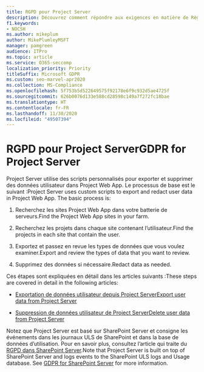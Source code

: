 ```yaml
---
title: RGPD pour Project Server
description: Découvrez comment répondre aux exigences en matière de Règlement général sur la protection des données (RGPD) dans un serveurs Project local.
f1.keywords:
- NOCSH
ms.author: mikeplum
author: MikePlumleyMSFT
manager: pamgreen
audience: ITPro
ms.topic: article
ms.service: O365-seccomp
localization_priority: Priority
titleSuffix: Microsoft GDPR
ms.custom: seo-marvel-apr2020
ms.collection: MS-Compliance
ms.openlocfilehash: 5f753b5d522649575f92178e6f9c932d5ae4725f
ms.sourcegitcommit: 626b0076d133e588cd28598c149a7f272fc18bae
ms.translationtype: HT
ms.contentlocale: fr-FR
ms.lasthandoff: 11/30/2020
ms.locfileid: "49507394"
---
```

# <a name="gdpr-for-project-server"></a><span data-ttu-id="48e36-103">RGPD pour Project Server</span><span class="sxs-lookup"><span data-stu-id="48e36-103">GDPR for Project Server</span></span>

<span data-ttu-id="48e36-p101">Project Server utilise des scripts personnalisés pour exporter et supprimer des données utilisateur dans Project Web App. Le processus de base est le suivant :</span><span class="sxs-lookup"><span data-stu-id="48e36-p101">Project Server uses custom scripts to export and redact user data in Project Web App. The basic process is:</span></span>

1.  <span data-ttu-id="48e36-106">Recherchez les sites Project Web App dans votre batterie de serveurs.</span><span class="sxs-lookup"><span data-stu-id="48e36-106">Find the Project Web App sites in your farm.</span></span>

2.  <span data-ttu-id="48e36-107">Recherchez les projets dans chaque site contenant l’utilisateur.</span><span class="sxs-lookup"><span data-stu-id="48e36-107">Find the projects in each site that contain the user.</span></span>

3.  <span data-ttu-id="48e36-108">Exportez et passez en revue les types de données que vous voulez examiner.</span><span class="sxs-lookup"><span data-stu-id="48e36-108">Export and review the types of data that you want to review.</span></span>

4.  <span data-ttu-id="48e36-109">Supprimez des données si nécessaire.</span><span class="sxs-lookup"><span data-stu-id="48e36-109">Redact data as needed.</span></span>

<span data-ttu-id="48e36-110">Ces étapes sont expliquées en détail dans les articles suivants :</span><span class="sxs-lookup"><span data-stu-id="48e36-110">These steps are covered in detail in the following articles:</span></span>

- [<span data-ttu-id="48e36-111">Exportation de données utilisateur depuis Project Server</span><span class="sxs-lookup"><span data-stu-id="48e36-111">Export user data from Project Server</span></span>](/Project/export-user-data-from-project-server?toc=/Office365/Enterprise/toc.json)

- [<span data-ttu-id="48e36-112">Suppression de données utilisateur de Project Server</span><span class="sxs-lookup"><span data-stu-id="48e36-112">Delete user data from Project Server</span></span>](/Project/delete-user-data-from-project-server?toc=/Office365/Enterprise/toc.json)


<span data-ttu-id="48e36-p102">Notez que Project Server est basé sur SharePoint Server et consigne les événements dans les journaux ULS de SharePoint et dans la base de données d’utilisation. Pour en savoir plus, consultez l’article qui traite du [RGPD dans SharePoint Server](gdpr-for-sharepoint-server.md).</span><span class="sxs-lookup"><span data-stu-id="48e36-p102">Note that Project Server is built on top of SharePoint Server and logs events to the SharePoint ULS logs and Usage database. See [GDPR for SharePoint Server](gdpr-for-sharepoint-server.md) for more information.</span></span>
